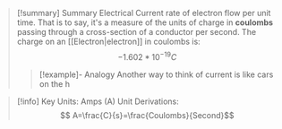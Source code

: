 >[!summary] Summary
>Electrical Current rate of electron flow per unit time. That is to say, it's a measure of the units of charge in **coulombs** passing through a cross-section of a conductor per second. The charge on an [[Electron|electron]] in coulombs is:
>$$ -1.602*10^{-19} C $$
>
>>[!example]- Analogy
>>Another way to think of current is like cars on the h

>[!info] Key
>Units: Amps (A)
>Unit Derivations: $$ A=\frac{C}{s}=\frac{Coulombs}{Second}$$

